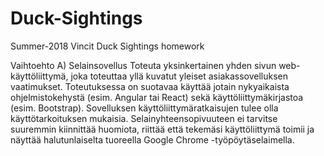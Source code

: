 # Duck-Sightings
Summer-2018 Vincit Duck Sightings homework


Vaihtoehto A) Selainsovellus
Toteuta yksinkertainen yhden sivun web-käyttöliittymä, joka
toteuttaa yllä kuvatut yleiset asiakassovelluksen vaatimukset.
Toteutuksessa on suotavaa käyttää jotain nykyaikaista ohjelmistokehystä
(esim. Angular tai React) sekä käyttöliittymäkirjastoa
(esim. Bootstrap). Sovelluksen käyttöliittymäratkaisujen tulee
olla käyttötarkoituksen mukaisia.
Selainyhteensopivuuteen ei tarvitse suuremmin kiinnittää
huomiota, riittää että tekemäsi käyttöliittymä toimii ja näyttää
halutunlaiselta tuoreella Google Chrome -työpöytäselaimella.
